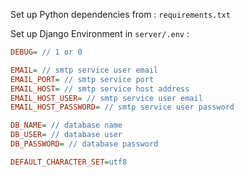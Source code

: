 Set up Python dependencies from :
`requirements.txt`


Set up Django Environment in `server/.env` :
```ini
DEBUG= // 1 or 0

EMAIL= // smtp service user email
EMAIL_PORT= // smtp service port
EMAIL_HOST= // smtp service host address
EMAIL_HOST_USER= // smtp service user email
EMAIL_HOST_PASSWORD= // smtp service user password

DB_NAME= // database name
DB_USER= // database user
DB_PASSWORD= // database password

DEFAULT_CHARACTER_SET=utf8
```

